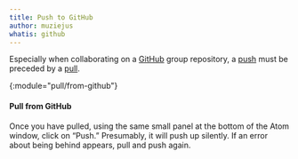 ```yaml
---
title: Push to GitHub
author: muziejus
whatis: github
---
```


Especially when collaborating on a [GitHub](/whatis/github) group repository, a [push](/whatis/push)
must be preceded by a [pull](/whatis/pull). 

{:module="pull/from-github"}
#### Pull from GitHub

Once you have pulled, using the same small panel at the bottom of the Atom
window, click on “Push.” Presumably, it will push up silently. If an error
about being behind appears, pull and push again.

